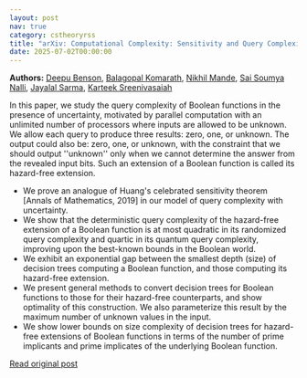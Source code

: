 ```yaml
---
layout: post
nav: true
category: cstheoryrss
title: "arXiv: Computational Complexity: Sensitivity and Query Complexity under Uncertainty"
date: 2025-07-02T00:00:00
---
```


**Authors:** [Deepu Benson](https://dblp.uni-trier.de/search?q=Deepu+Benson), [Balagopal Komarath](https://dblp.uni-trier.de/search?q=Balagopal+Komarath), [Nikhil Mande](https://dblp.uni-trier.de/search?q=Nikhil+Mande), [Sai Soumya Nalli](https://dblp.uni-trier.de/search?q=Sai+Soumya+Nalli), [Jayalal Sarma](https://dblp.uni-trier.de/search?q=Jayalal+Sarma), [Karteek Sreenivasaiah](https://dblp.uni-trier.de/search?q=Karteek+Sreenivasaiah)

In this paper, we study the query complexity of Boolean functions in the
presence of uncertainty, motivated by parallel computation with an unlimited
number of processors where inputs are allowed to be unknown. We allow each
query to produce three results: zero, one, or unknown. The output could also
be: zero, one, or unknown, with the constraint that we should output
''unknown'' only when we cannot determine the answer from the revealed input
bits. Such an extension of a Boolean function is called its hazard-free
extension.
- We prove an analogue of Huang's celebrated sensitivity theorem [Annals of
Mathematics, 2019] in our model of query complexity with uncertainty.
- We show that the deterministic query complexity of the hazard-free
extension of a Boolean function is at most quadratic in its randomized query
complexity and quartic in its quantum query complexity, improving upon the
best-known bounds in the Boolean world.
- We exhibit an exponential gap between the smallest depth (size) of decision
trees computing a Boolean function, and those computing its hazard-free
extension.
- We present general methods to convert decision trees for Boolean functions
to those for their hazard-free counterparts, and show optimality of this
construction. We also parameterize this result by the maximum number of unknown
values in the input.
- We show lower bounds on size complexity of decision trees for hazard-free
extensions of Boolean functions in terms of the number of prime implicants and
prime implicates of the underlying Boolean function.

[Read original post](http://arxiv.org/abs/2507.00148v1)
